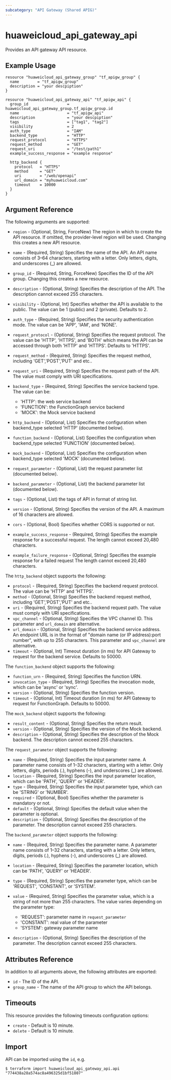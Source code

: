 ```yaml
---
subcategory: "API Gateway (Shared APIG)"
---
```


# huaweicloud_api_gateway_api

Provides an API gateway API resource.

## Example Usage

```hcl
resource "huaweicloud_api_gateway_group" "tf_apigw_group" {
  name        = "tf_apigw_group"
  description = "your descpiption"
}

resource "huaweicloud_api_gateway_api" "tf_apigw_api" {
  group_id                 = huaweicloud_api_gateway_group.tf_apigw_group.id
  name                     = "tf_apigw_api"
  description              = "your descpiption"
  tags                     = ["tag1", "tag2"]
  visibility               = 2
  auth_type                = "IAM"
  backend_type             = "HTTP"
  request_protocol         = "HTTPS"
  request_method           = "GET"
  request_uri              = "/test/path1"
  example_success_response = "example response"

  http_backend {
    protocol   = "HTTPS"
    method     = "GET"
    uri        = "/web/openapi"
    url_domain = "myhuaweicloud.com"
    timeout    = 10000
  }
}
```

## Argument Reference

The following arguments are supported:

* `region` - (Optional, String, ForceNew) The region in which to create the API resource. If omitted, the provider-level region will be used. Changing this creates a new API resource.

* `name` - (Required, String) Specifies the name of the API. An API name consists of 3–64 characters,
    starting with a letter. Only letters, digits, and underscores (_) are allowed.

* `group_id` - (Required, String, ForceNew) Specifies the ID of the API group.
    Changing this creates a new resource.

* `description` - (Optional, String) Specifies the description of the API.
    The description cannot exceed 255 characters.

* `visibility` - (Optional, Int) Specifies whether the API is available to the public.
    The value can be 1 (public) and 2 (private). Defaults to 2.

* `auth_type` - (Required, String) Specifies the security authentication mode.
     The value can be 'APP', 'IAM', and 'NONE'.

* `request_protocol` - (Optional, String) Specifies the request protocol. The value can be 'HTTP', 'HTTPS', and 'BOTH'
    which means the API can be accessed through both 'HTTP' and 'HTTPS'. Defaults to 'HTTPS'.

* `request_method` - (Required, String) Specifies the request method, including 'GET','POST','PUT' and etc..

* `request_uri` - (Required, String) Specifies the request path of the API. The value must comply with URI specifications.

* `backend_type` - (Required, String) Specifies the service backend type. The value can be:
    + 'HTTP': the web service backend
    + 'FUNCTION': the FunctionGraph service backend
    + 'MOCK': the Mock service backend
  
* `http_backend` - (Optional, List) Specifies the configuration when backend_type selected 'HTTP' (documented below).
* `function_backend` - (Optional, List) Specifies the configuration when backend_type selected 'FUNCTION' (documented below).
* `mock_backend` - (Optional, List) Specifies the configuration when backend_type selected 'MOCK' (documented below).

* `request_parameter` - (Optional, List) the request parameter list (documented below).
* `backend_parameter` - (Optional, List) the backend parameter list (documented below).

* `tags` - (Optional, List) the tags of API in format of string list.

* `version` - (Optional, String) Specifies the version of the API. A maximum of 16 characters are allowed.

* `cors` - (Optional, Bool) Specifies whether CORS is supported or not.

* `example_success_response` - (Required, String) Specifies the example response for a successful request.
    The length cannot exceed 20,480 characters.

* `example_failure_response` - (Optional, String) Specifies the example response for a failed request
    The length cannot exceed 20,480 characters.

The `http_backend` object supports the following:

* `protocol` - (Required, String) Specifies the backend request protocol. The value can be 'HTTP' and 'HTTPS'.
* `method` - (Optional, String) Specifies the backend request method, including 'GET','POST','PUT' and etc..
* `uri` - (Required, String) Specifies the backend request path. The value must comply with URI specifications.
* `vpc_channel` - (Optional, String) Specifies the VPC channel ID. This parameter and `url_domain` are alternative.
* `url_domain` - (Optional, String) Specifies the backend service address. An endpoint URL is in the format of
     "domain name (or IP address):port number", with up to 255 characters. This parameter and `vpc_channel` are alternative.
* `timeout` - (Optional, Int) Timeout duration (in ms) for API Gateway to request for the backend service. Defaults to 50000. 

The `function_backend` object supports the following:

* `function_urn` - (Required, String) Specifies the function URN.
* `invocation_type` - (Required, String) Specifies the invocation mode, which can be 'async' or 'sync'.
* `version` - (Optional, String) Specifies the function version.
* `timeout` - (Optional, Int) Timeout duration (in ms) for API Gateway to request for FunctionGraph. Defaults to 50000.

The `mock_backend` object supports the following:

* `result_content` - (Optional, String) Specifies the return result.
* `version` - (Optional, String) Specifies the version of the Mock backend.
* `description` - (Optional, String) Specifies the description of the Mock backend. The description cannot exceed 255 characters.

The `request_parameter` object supports the following:

* `name` - (Required, String) Specifies the input parameter name. A parameter name consists of 1–32 characters, starting with a letter.
    Only letters, digits, periods (.), hyphens (-), and underscores (_) are allowed.
* `location` - (Required, String) Specifies the input parameter location, which can be 'PATH', 'QUERY' or 'HEADER'.
* `type` - (Required, String) Specifies the input parameter type, which can be 'STRING' or 'NUMBER'.
* `required` - (Optional, Bool) Specifies whether the parameter is mandatory or not.
* `default` - (Optional, String) Specifies the default value when the parameter is optional.
* `description` - (Optional, String) Specifies the description of the parameter. The description cannot exceed 255 characters.

The `backend_parameter` object supports the following:

* `name` - (Required, String) Specifies the parameter name. A parameter name consists of 1–32 characters, starting with a letter.
    Only letters, digits, periods (.), hyphens (-), and underscores (_) are allowed.
* `location` - (Required, String) Specifies the parameter location, which can be 'PATH', 'QUERY' or 'HEADER'.
* `type` - (Required, String) Specifies the parameter type, which can be 'REQUEST', 'CONSTANT', or 'SYSTEM'.
* `value` - (Required, String) Specifies the parameter value, which is a string of not more than 255 characters.
    The value varies depending on the parameter type:
  + 'REQUEST': parameter name in `request_parameter`
  + 'CONSTANT': real value of the parameter
  + 'SYSTEM': gateway parameter name

* `description` - (Optional, String) Specifies the description of the parameter. The description cannot exceed 255 characters.

## Attributes Reference

In addition to all arguments above, the following attributes are exported:

* `id` - The ID of the API.
* `group_name` - The name of the API group to which the API belongs.

## Timeouts
This resource provides the following timeouts configuration options:
* `create` - Default is 10 minute.
* `delete` - Default is 10 minute.

## Import

API can be imported using the `id`, e.g.

```
$ terraform import huaweicloud_api_gateway_api.api "774438a28a574ac8a496325d1bf51807"
```
